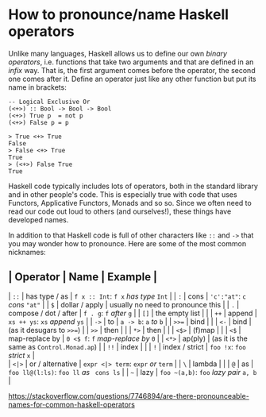 # How to pronounce/name Haskell operators

Unlike many languages, Haskell allows us to define our own *binary
operators*, i.e. functions that take two arguments and that are defined 
in an *infix* way. That is, the first argument comes before the operator,
the second one comes after it. Define an operator just like any other function
but put its name in brackets:

```
-- Logical Exclusive Or
(<+>) :: Bool -> Bool -> Bool
(<+>) True p  = not p
(<+>) False p = p

> True <+> True
False
> False <+> True
True
> (<+>) False True
True

```

Haskell code typically includes lots of operators, both in the
standard library and in other people's code. This is especially true
with code that uses Functors, Applicative Functors, Monads and so
so. Since we often need to read our code out loud to others (and
ourselves!), these things have developed names. 

In addition to that Haskell code is full of other characters like `::` and `->` that you 
may wonder how to pronounce. Here are some of the
most common nicknames:


| Operator | Name             | Example                                   |
---------------------------------------------------------------------------
| `::`     | has type / as    | `f x :: Int`: `f x` *has type* `Int`      |
| `:`      | cons             | `'c':"at"`: `c` *cons* `"at"`             |
| `$`      | dollar / apply   | usually no need to pronounce this         |
| `.`      | compose / dot / after  | `f . g`: `f` *after* `g`                  |
| `[]`     | the empty list   |                                           |
| `++`     | append           | `xs ++ ys`: `xs` *append* `ys`            |
| `->`     | to               | `a -> b`: `a` *to* `b`                    |
| `>>=`    | bind             |                                           | 
| `<-`     | bind             | (as it desugars to `>>=`)                 |
| `>>`     | then             |                                           |
| `*>`     | then             |                                           |
| `<$>`    | (f)map           |                                           |
| `<$`     | map-replace by   | `0 <$ f`: `f` *map-replace by* `0`        |
| `<*>`    | ap(ply)          | (as it is the same as `Control.Monad.ap`) |
| `!!`     | index            |                                           |
| `!`      | index / strict   | `foo !x`: `foo` *strict* `x`              |  
| `<|>`    | or / alternative | `expr <|> term`: `expr` *or* `term`       |
| `\`      | lambda           |                                           |
| `@`      | as               | `foo ll@(l:ls)`: `foo ll` *as* ` cons ls` |
| `~`      | lazy             | `foo ~(a,b)`: `foo` *lazy pair* `a, b`    |


https://stackoverflow.com/questions/7746894/are-there-pronounceable-names-for-common-haskell-operators
